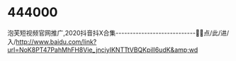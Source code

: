 # 444000
泡芙短视频官网推广,2020抖音抖X合集----------------------------🔮🔮点/此/进/入/http://www.baidu.com/link?url=NoK8PT47PahMhFH8Vie_jnciyIKNTTtVBQKpill6udK&amp;wd
